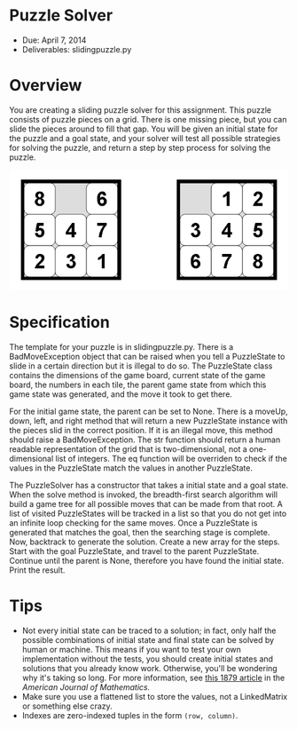 # Puzzle Solver

* Due: April 7, 2014
* Deliverables: slidingpuzzle.py

# Overview

You are creating a sliding puzzle solver for this assignment. This puzzle
consists of puzzle pieces on a grid. There is one missing piece, but you can
slide the pieces around to fill that gap. You will be given an initial state
for the puzzle and a goal state, and your solver will test all possible
strategies for solving the puzzle, and return a step by step process for
solving the puzzle.

![_(above)_ A sliding puzzle of dimensions (3, 3)](8-puzzle-states.png)

# Specification

The template for your puzzle is in slidingpuzzle.py. There is a
BadMoveException object that can be raised when you tell a PuzzleState to slide
in a certain direction but it is illegal to do so. The PuzzleState class
contains the dimensions of the game board, current state of the game board, the
numbers in each tile, the parent game state from which this game state was
generated, and the move it took to get there.

For the initial game state, the parent can be set to None. There is a moveUp,
down, left, and right method that will return a new PuzzleState instance with
the pieces slid in the correct position. If it is an illegal move, this method
should raise a BadMoveException. The str function should return a human
readable representation of the grid that is two-dimensional, not a
one-dimensional list of integers. The eq function will be overriden to check if
the values in the PuzzleState match the values in another PuzzleState.

The PuzzleSolver has a constructor that takes a initial state and a goal state.
When the solve method is invoked, the breadth-first search algorithm will build
a game tree for all possible moves that can be made from that root.  A list of
visited PuzzleStates will be tracked in a list so that you do not get into an
infinite loop checking for the same moves. Once a PuzzleState is generated that
matches the goal, then the searching stage is complete. Now, backtrack to
generate the solution. Create a new array for the steps. Start with the goal
PuzzleState, and travel to the parent PuzzleState. Continue until the parent is
None, therefore you have found the initial state. Print the result.

# Tips

- Not every initial state can be traced to a solution; in fact, only half the possible combinations of initial state and final state can be solved by human or machine. This means if you want to test your own implementation without the tests, you should create initial states and solutions that you already know work. Otherwise, you'll be wondering why it's taking so long. For more information, see [this 1879 article][AJM] in the _American Journal of Mathematics._
- Make sure you use a flattened list to store the values, not a LinkedMatrix or something else crazy.
- Indexes are zero-indexed tuples in the form `(row, column)`.

[AJM]: http://www.jstor.org/stable/2369492?origin=crossref
